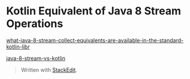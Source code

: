 
# Kotlin Equivalent of Java 8 Stream Operations


[what-java-8-stream-collect-equivalents-are-available-in-the-standard-kotlin-libr](https://stackoverflow.com/questions/34642254/what-java-8-stream-collect-equivalents-are-available-in-the-standard-kotlin-libr)

[java-8-stream-vs-kotlin](https://www.baeldung.com/java-8-stream-vs-kotlin)
> Written with [StackEdit](https://stackedit.io/).
